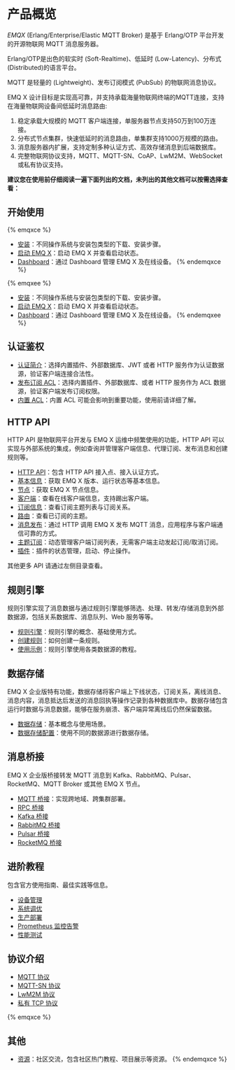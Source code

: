 # 产品概览

*EMQX* (Erlang/Enterprise/Elastic MQTT Broker) 是基于 Erlang/OTP 平台开发的开源物联网 MQTT 消息服务器。

Erlang/OTP是出色的软实时 (Soft-Realtime)、低延时 (Low-Latency)、分布式 (Distributed)的语言平台。

MQTT 是轻量的 (Lightweight)、发布订阅模式 (PubSub) 的物联网消息协议。

EMQ X 设计目标是实现高可靠，并支持承载海量物联网终端的MQTT连接，支持在海量物联网设备间低延时消息路由:

1. 稳定承载大规模的 MQTT 客户端连接，单服务器节点支持50万到100万连接。
2. 分布式节点集群，快速低延时的消息路由，单集群支持1000万规模的路由。
3. 消息服务器内扩展，支持定制多种认证方式、高效存储消息到后端数据库。
4. 完整物联网协议支持，MQTT、MQTT-SN、CoAP、LwM2M、WebSocket 或私有协议支持。


**建议您在使用前仔细阅读一遍下面列出的文档，未列出的其他文档可以按需选择查看：**

## 开始使用
{% emqxce %}
  - [安装](getting-started/install.md)：不同操作系统与安装包类型的下载、安装步骤。
  - [启动 EMQ X](getting-started/start.md)：启动 EMQ X 并查看启动状态。
  - [Dashboard](getting-started/dashboard.md)：通过 Dashboard 管理 EMQ X 及在线设备。
{% endemqxce %}

{% emqxee %}
  - [安装](getting-started/install-ee.md)：不同操作系统与安装包类型的下载、安装步骤。
  - [启动 EMQ X](getting-started/start.md)：启动 EMQ X 并查看启动状态。
  - [Dashboard](getting-started/dashboard-ee.md)：通过 Dashboard 管理 EMQ X 及在线设备。
{% endemqxee %}

## 认证鉴权
  - [认证简介](advanced/auth.md)：选择内置插件、外部数据库、JWT 或者 HTTP 服务作为认证数据源，验证客户端连接合法性。
  - [发布订阅 ACL](advanced/acl.md)：选择内置插件、外部数据库、或者 HTTP 服务作为 ACL 数据源，验证客户端发布订阅权限。
  - [内置 ACL](advanced/acl-file.md)：内置 ACL 可能会影响到重要功能，使用前请详细了解。

## HTTP API

HTTP API 是物联网平台开发与 EMQ X 运维中频繁使用的功能，HTTP API 可以实现与外部系统的集成，例如查询并管理客户端信息、代理订阅、发布消息和创建规则等。

  - [HTTP API](advanced/http-api.md)：包含 HTTP API 接入点、接入认证方式。
  - [基本信息](advanced/http-api.md#endpoint-brokers)：获取 EMQ X 版本、运行状态等基本信息。
  - [节点](advanced/http-api.md#endpoint-nodes)：获取 EMQ X 节点信息。
  - [客户端](advanced/http-api.md#endpoint-clients)：查看在线客户端信息，支持踢出客户端。
  - [订阅信息](advanced/http-api.md#endpoint-subscriptions)：查看订阅主题列表与订阅关系。
  - [路由](advanced/http-api.md#endpoint-routes)：查看已订阅的主题。
  - [消息发布](advanced/http-api.md#endpoint-publish)：通过 HTTP 调用 EMQ X 发布 MQTT 消息，应用程序与客户端通信可靠的方式。
  - [主题订阅](advanced/http-api.md#endpoint-subscribe)：动态管理客户端订阅列表，无需客户端主动发起订阅/取消订阅。
  - [插件](advanced/http-api.md#endpoint-plugins)：插件的状态管理，启动、停止操作。

其他更多 API 请通过左侧目录查看。

## 规则引擎

规则引擎实现了消息数据与通过规则引擎能够筛选、处理、转发/存储消息到外部数据源，包括关系数据库、消息队列、Web 服务等等。

  - [规则引擎](rule/rule-engine.md)：规则引擎的概念、基础使用方式。
  - [创建规则](rule/rule-create.md)：如何创建一条规则。
  - [使用示例](rule/rule-example.md#发送数据到-web-服务)：规则引擎使用各类数据源的教程。

## 数据存储

EMQ X 企业版特有功能，数据存储将客户端上下线状态，订阅关系，离线消息、消息内容，消息抵达后发送的消息回执等操作记录到各种数据库中。数据存储包含运行时数据与消息数据，能够在服务崩溃、客户端异常离线后仍然保留数据。

  - [数据存储](backend/backend.md)：基本概念与使用场景。
  - [数据存储配置](backend/backend.md#redis-数据存储)：使用不同的数据源进行数据存储。

## 消息桥接

EMQ X 企业版桥接转发 MQTT 消息到 Kafka、RabbitMQ、Pulsar、RocketMQ、MQTT Broker 或其他 EMQ X 节点。

  - [MQTT 桥接](bridge/bridge.md#mqtt-桥接)：实现跨地域、跨集群部署。
  - [RPC 桥接](bridge/bridge.md#rpc-桥接)
  - [Kafka 桥接](bridge/bridge.md#kafka-桥接)
  - [RabbitMQ 桥接](bridge/bridge.md#rabbitmq-桥接)
  - [Pulsar 桥接](bridge/bridge.md#pulsar-桥接)
  - [RocketMQ 桥接](bridge/bridge.md#rocketmq-桥接)

## 进阶教程

包含官方使用指南、最佳实践等信息。

 - [设备管理](tutorial/device-management.md)
 - [系统调优](tutorial/tune.md)
 - [生产部署](tutorial/deploy.md)
 - [Prometheus 监控告警](tutorial/prometheus.md)
 - [性能测试](tutorial/benchmark.md)

## 协议介绍
 - [MQTT 协议](development/protocol.md)
 - [MQTT-SN 协议](development/protocol.md#mqtt-sn-协议)
 - [LwM2M 协议](development/protocol.md#lwm2m-协议)
 - [私有 TCP 协议](development/protocol.md#私有-tcp-协议)

{% emqxce %}
## 其他
 - [资源](awesome/awesome.md)：社区交流，包含社区热门教程、项目展示等资源。
{% endemqxce %}
